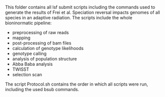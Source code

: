 This folder contains all lsf submit scripts including the commands used to generate the results of Frei et al. Speciation reversal impacts genomes of all species in an adaptive radiation.
The scripts include the whole bioninormatic pipeline:
 - preprocessing of raw reads
  - mapping
  - post-processing of bam files
  - calculation of genotype likelihoods
  - genotype calling
  - analysis of population structure
  - Abba Baba analysis
  - TWISST
  - selection scan
 
The script Protocol.sh contains the order in which all scripts were run, including the used bsub commands. 
